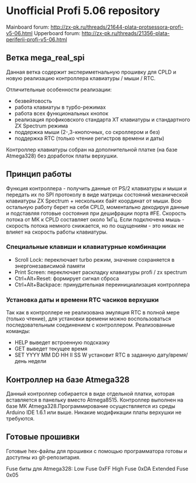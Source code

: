 # Unofficial Profi 5.06 repository 

Mainboard forum: http://zx-pk.ru/threads/21644-plata-protsessora-profi-v5-06.html
Upperboard forum: http://zx-pk.ru/threads/21356-plata-periferii-profi-v5-06.html

## Ветка mega_real_spi

Данная ветка содержит экспериметнальную прошивку для CPLD и новую реализацию контроллера клавиатуры / мыши / RTC.

Отличительные особенности реализации:
- безвейтовость
- работа клавиатуы в турбо-режимах
- работа всех функциональных кнопок
- реализация профиковского стандарта XT клавиатуры и стандартного ZX Spectrum режима
- поддержка мыши (2-,3-кнопочных, со скроллером и без)
- поддержка RTC (только чтение регистров времени и даты)

Контроллер клавиатуры собран на дополнительной платке (на базе Atmega328) без доработок платы верхушки. 

## Принцип работы

Функция контроллера - получить данные от PS/2 клавиатуры и мыши и передать их по SPI протоколу в виде матрицы 
состояний механической клавиатуры ZX Spectrum + нескольких байт координат от мыши. Всю остальную работу берет на себя CPLD, моментально декодируя данные и подставляя готовые состояния при дешифрации порта #FE. Скорость потока от МК к CPLD составляет около 1кГц. Если подключена мышь - скорость потока немного снижается, но по ощущениям - это никак не влияет на скорость работы клавиатуры.

### Специальные клавиши и клавиатурные комбинации
- Scroll Lock: переключает turbo режим, значение сохраняется в энергонезависимой памяти
- Print Screen: переключает раскладку клавиатуры profi / zx spectrum
- Ctrl+Alt+Reset: формирует сигнал сброса 
- Ctrl+Alt+Backpace: принудительная переинициализация контроллера

### Установка даты и времени RTC часиков верхушки
Так как в контроллере не реализована эмуляция RTC в полной мере (только чтение), для установки времени можно воспользоваться последовательным соединением с контроллером.
Реализованные команды:
- HELP выведет встроенную подсказку
- GET выведет текущее время
- SET YYYY MM DD HH II SS W установит RTC в заданную дату/время/день недели

## Контроллер на базе Atmega328

Данный контроллер собирается в виде отдельной платки, которая вставляется в панельку вместо Atmega8515. Контроллер выполнен на базе МК Atmega328.Программирование осуществляется из среды Arduino IDE 1.6.1 или выше. Никакие модификации платы верхушки не требуются.

## Готовые прошивки
Готовые hex-файлы для прошивки с помощью программатора готовы и доступны из git-репозитария.

Fuse биты для Atmega328:
Low Fuse	0xFF
High Fuse	0xDA
Extended Fuse	0x05

